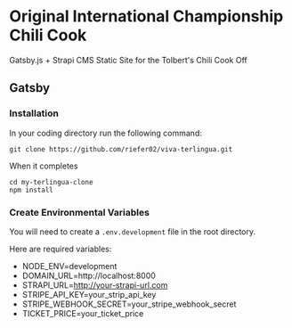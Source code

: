 # Original International Championship Chili Cook

Gatsby.js + Strapi CMS Static Site for the Tolbert's Chili Cook Off
## Gatsby

### Installation

In your coding directory run the following command:

```
git clone https://github.com/riefer02/viva-terlingua.git
```

When it completes

```
cd my-terlingua-clone
npm install
```

### Create Environmental Variables

You will need to create a `.env.development` file in the root directory.

Here are required variables:

* NODE_ENV=development
* DOMAIN_URL=http://localhost:8000
* STRAPI_URL=http://your-strapi-url.com
* STRIPE_API_KEY=your_strip_api_key
* STRIPE_WEBHOOK_SECRET=your_stripe_webhook_secret
* TICKET_PRICE=your_ticket_price
